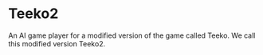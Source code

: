 # Teeko2
An AI game player for a modified version of the game called Teeko. We call this modified version Teeko2.
